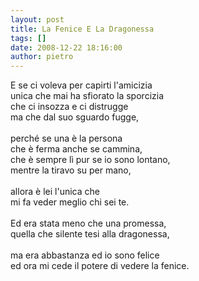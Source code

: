 ```yaml
---
layout: post
title: La Fenice E La Dragonessa
tags: []
date: 2008-12-22 18:16:00
author: pietro
---
```

E se ci voleva per capirti l'amicizia<br/>unica che mai ha sfiorato la sporcizia<br/>che ci insozza e ci distrugge<br/>ma che dal suo sguardo fugge,<br/><br/>perché se una è la persona<br/>che è ferma anche se cammina,<br/>che è sempre lì pur se io sono lontano,<br/>mentre la tiravo su per mano,<br/><br/>allora è lei l'unica che<br/>mi fa veder meglio chi sei te.<br/><br/>Ed era stata meno che una promessa,<br/>quella che silente tesi alla dragonessa,<br/><br/>ma era abbastanza ed io sono felice<br/>ed ora mi cede il potere di vedere la fenice.
